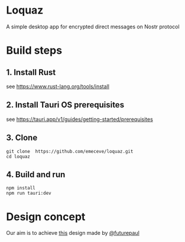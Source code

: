 # Loquaz

A simple desktop app for encrypted direct messages on Nostr protocol

# Build steps

## 1. Install Rust

see https://www.rust-lang.org/tools/install

## 2. Install Tauri OS prerequisites 

see https://tauri.app/v1/guides/getting-started/prerequisites

## 3. Clone 

```
git clone  https://github.com/emeceve/loquaz.git 
cd loquaz
```

## 4. Build and run

```
npm install
npm run tauri:dev
```

# Design concept

Our aim is to achieve [this](https://www.figma.com/file/QAskQ78LGBKXQEEDIPsXbe/chat-app?node-id=0%3A1) design made by [@futurepaul](https://github.com/futurepaul)

